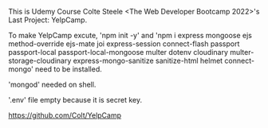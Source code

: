 This is Udemy Course Colte Steele <The Web Developer Bootcamp 2022>'s Last Project: YelpCamp.

To make YelpCamp excute, 'npm init -y' and 'npm i express mongoose ejs method-override ejs-mate joi express-session connect-flash passport passport-local passport-local-mongoose multer dotenv cloudinary multer-storage-cloudinary express-mongo-sanitize sanitize-html helmet connect-mongo' need to be installed.

'mongod' needed on shell.

'.env' file empty because it is secret key.

https://github.com/Colt/YelpCamp
